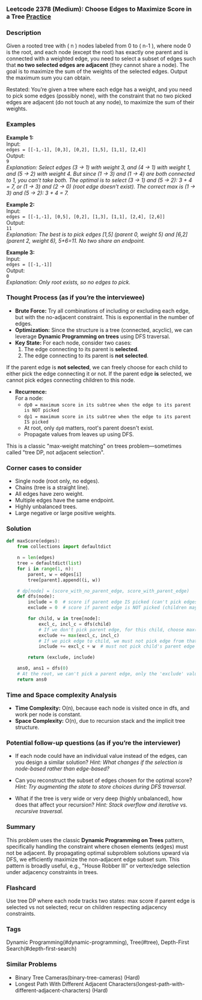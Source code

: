### Leetcode 2378 (Medium): Choose Edges to Maximize Score in a Tree [Practice](https://leetcode.com/problems/choose-edges-to-maximize-score-in-a-tree)

### Description  
Given a rooted tree with \( n \) nodes labeled from 0 to \( n-1 \), where node 0 is the root, and each node (except the root) has exactly one parent and is connected with a weighted edge, you need to select a subset of edges such that **no two selected edges are adjacent** (they cannot share a node). The goal is to maximize the sum of the weights of the selected edges. Output the maximum sum you can obtain.

Restated: You’re given a tree where each edge has a weight, and you need to pick some edges (possibly none), with the constraint that no two picked edges are adjacent (do not touch at any node), to maximize the sum of their weights.

### Examples  

**Example 1:**  
Input:  
`edges = [[-1,-1], [0,3], [0,2], [1,5], [1,1], [2,4]]`  
Output:  
`9`  
*Explanation: Select edges (3 → 1) with weight 3, and (4 → 1) with weight 1, and (5 → 2) with weight 4. But since (1 → 3) and (1 → 4) are both connected to 1, you can't take both. The optimal is to select (3 → 1) and (5 → 2): 3 + 4 = 7, or (1 → 3) and (2 → 0) (root edge doesn’t exist). The correct max is (1 → 3) and (5 → 2): 3 + 4 = 7.*

**Example 2:**  
Input:  
`edges = [[-1,-1], [0,5], [0,2], [1,3], [1,1], [2,4], [2,6]]`  
Output:  
`11`  
*Explanation: The best is to pick edges [1,5] (parent 0, weight 5) and [6,2] (parent 2, weight 6), 5+6=11. No two share an endpoint.*

**Example 3:**  
Input:  
`edges = [[-1,-1]]`  
Output:  
`0`  
*Explanation: Only root exists, so no edges to pick.*

### Thought Process (as if you’re the interviewee)  
- **Brute Force:** Try all combinations of including or excluding each edge, but with the no-adjacent constraint. This is exponential in the number of edges.
- **Optimization:** Since the structure is a tree (connected, acyclic), we can leverage **Dynamic Programming on trees** using DFS traversal.
- **Key State:** For each node, consider two cases:  
  1. The edge connecting to its parent is **selected**.  
  2. The edge connecting to its parent is **not selected**.

If the parent edge is **not selected**, we can freely choose for each child to either pick the edge connecting it or not. If the parent edge **is** selected, we cannot pick edges connecting children to this node.

- **Recurrence:**  
  For a node:
  - `dp0 = maximum score in its subtree when the edge to its parent is NOT picked`
  - `dp1 = maximum score in its subtree when the edge to its parent IS picked`
  - At root, only `dp0` matters, root's parent doesn't exist.
  - Propagate values from leaves up using DFS.

This is a classic "max-weight matching" on trees problem—sometimes called "tree DP, not adjacent selection".

### Corner cases to consider  
- Single node (root only, no edges).
- Chains (tree is a straight line).
- All edges have zero weight.
- Multiple edges have the same endpoint.
- Highly unbalanced trees.
- Large negative or large positive weights.

### Solution

```python
def maxScore(edges):
    from collections import defaultdict

    n = len(edges)
    tree = defaultdict(list)
    for i in range(1, n):
        parent, w = edges[i]
        tree[parent].append((i, w))

    # dp[node] = (score_with_no_parent_edge, score_with_parent_edge)
    def dfs(node):
        include = 0  # score if parent edge IS picked (can't pick edges to children)
        exclude = 0  # score if parent edge is NOT picked (children may pick)

        for child, w in tree[node]:
            excl_c, incl_c = dfs(child)
            # If we don't pick parent edge, for this child, choose max(include, exclude)
            exclude += max(excl_c, incl_c)
            # If we pick edge to child, we must not pick edge from that child downward
            include += excl_c + w  # must not pick child's parent edge downward

        return (exclude, include)

    ans0, ans1 = dfs(0)
    # At the root, we can't pick a parent edge, only the 'exclude' value counts
    return ans0
```

### Time and Space complexity Analysis  

- **Time Complexity:** O(n), because each node is visited once in dfs, and work per node is constant.
- **Space Complexity:** O(n), due to recursion stack and the implicit tree structure.

### Potential follow-up questions (as if you’re the interviewer)  

- If each node could have an individual value instead of the edges, can you design a similar solution?
  *Hint: What changes if the selection is node-based rather than edge-based?*
  
- Can you reconstruct the subset of edges chosen for the optimal score?
  *Hint: Try augmenting the state to store choices during DFS traversal.*

- What if the tree is very wide or very deep (highly unbalanced), how does that affect your recursion?
  *Hint: Stack overflow and iterative vs. recursive traversal.*

### Summary
This problem uses the classic **Dynamic Programming on Trees** pattern, specifically handling the constraint where chosen elements (edges) must not be adjacent. By propagating optimal subproblem solutions upward via DFS, we efficiently maximize the non-adjacent edge subset sum. This pattern is broadly useful, e.g., "House Robber III" or vertex/edge selection under adjacency constraints in trees.


### Flashcard
Use tree DP where each node tracks two states: max score if parent edge is selected vs not selected; recur on children respecting adjacency constraints.

### Tags
Dynamic Programming(#dynamic-programming), Tree(#tree), Depth-First Search(#depth-first-search)

### Similar Problems
- Binary Tree Cameras(binary-tree-cameras) (Hard)
- Longest Path With Different Adjacent Characters(longest-path-with-different-adjacent-characters) (Hard)